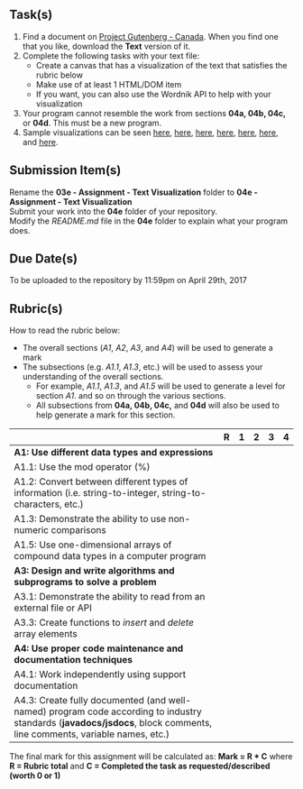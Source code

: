 Task(s)
-------
1. Find a document on [Project Gutenberg - Canada](http://www.gutenberg.ca/#h3completecatalogue).  When you find one that you like, download the **Text** version of it.
2. Complete the following tasks with your text file:
   * Create a canvas that has a visualization of the text that satisfies the rubric below
   * Make use of at least 1 HTML/DOM item
   * If you want, you can also use the Wordnik API to help with your visualization
3. Your program cannot resemble the work from sections **04a, 04b, 04c,** or **04d**.  This must be a new program.
4. Sample visualizations can be seen [here][1], [here][2], [here][3], [here][4], [here][5], [here][6], and [here][7].

[1]: http://www.tibco.com/blog/wp-content/uploads/2014/04/color-bloom.jpg
[2]: https://s-media-cache-ak0.pinimg.com/236x/cf/63/56/cf635663f03b34a4c74033f6d0d353e7.jpg
[3]: http://blog.blprnt.com/wp-content/uploads/2010/11/more-500x281.png
[4]: https://upload.wikimedia.org/wikipedia/commons/9/9b/Social_Network_Analysis_Visualization.png
[5]: http://cs.smith.edu/dftwiki/images/thumb/3/30/StanfordDissertationVisualization.png/500px-StanfordDissertationVisualization.png
[6]: http://static.decontextualize.com/snaps/wordcloud.png
[7]: http://www.creativeapplications.net/wp-content/uploads/2010/01/fontane00-640x334.png

Submission Item(s)
------------------
Rename the **03e - Assignment - Text Visualization** folder to **04e - Assignment - Text Visualization**  
Submit your work into the **04e** folder of your repository.  
Modify the _README.md_ file in the **04e** folder to explain what your program does.

Due Date(s)
-----------
To be uploaded to the repository by 11:59pm on April 29th, 2017

Rubric(s)
---------
How to read the rubric below:
* The overall sections (_A1_, _A2_, _A3_, and _A4_) will be used to generate a mark
* The subsections (e.g. _A1.1_, _A1.3_, etc.) will be used to assess your understanding of the overall sections.
  * For example, _A1.1_, _A1.3_, and _A1.5_ will be used to generate a level for section _A1_. and so on through the various sections.
  * All subsections from **04a, 04b, 04c,** and **04d** will also be used to help generate a mark for this section.

|                                          | R    | 1    | 2    | 3    | 4    |
| ---------------------------------------- | ---- | ---- | ---- | ---- | ---- |
| **A1: Use different data types and expressions**  | | | | | |
| A1.1: Use the mod operator (%) |      |      |      |      |      |
| A1.2: Convert between different types of information (i.e. string-to-integer, string-to-characters, etc.)  | | | | | |
| A1.3: Demonstrate the ability to use non-numeric comparisons  | | | | | |
| A1.5: Use one-dimensional arrays of compound data types in a computer program  | | | | | |
| **A3: Design and write algorithms and subprograms to solve a problem**  | | | | | |
| A3.1: Demonstrate the ability to read from an external file or API  | | | | | |
| A3.3: Create functions to _insert_ and _delete_ array elements  | | | | | |
| **A4: Use proper code maintenance and documentation techniques**  | | | | | |
| A4.1: Work independently using support documentation  | | | | | |
| A4.3: Create fully documented (and well-named) program code according to industry standards (**javadocs/jsdocs**, block comments, line comments, variable names, etc.)  | | | | | |

The final mark for this assignment will be calculated as: __Mark = R * C__ where **R = Rubric total** and **C = Completed the task as requested/described (worth 0 or 1)**
